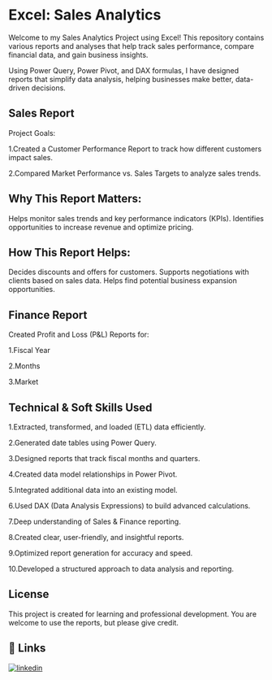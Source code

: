 # Excel: Sales Analytics

Welcome to my Sales Analytics Project using Excel! This repository contains various reports and analyses that help track sales performance, compare financial data, and gain business insights.

Using Power Query, Power Pivot, and DAX formulas, I have designed reports that simplify data analysis, helping businesses make better, data-driven decisions.




## Sales Report
Project Goals:

1.Created a Customer Performance Report to track how different customers impact sales.

2.Compared Market Performance vs. Sales Targets to analyze sales trends.
## Why This Report Matters:
 Helps monitor sales trends and key performance indicators (KPIs).
Identifies opportunities to increase revenue and optimize pricing.
## How This Report Helps:
Decides discounts and offers for customers.
Supports negotiations with clients based on sales data.
Helps find potential business expansion opportunities.
## Finance Report
 Created Profit and Loss (P&L) Reports for:

 1.Fiscal Year

 2.Months
 
 3.Market
## Technical & Soft Skills Used
1.Extracted, transformed, and loaded (ETL) data efficiently.

2.Generated date tables using Power Query.

3.Designed reports that track fiscal months and quarters.

4.Created data model relationships in Power Pivot.

5.Integrated additional data into an existing model.

6.Used DAX (Data Analysis Expressions) to build advanced calculations.

7.Deep understanding of Sales & Finance reporting.

8.Created clear, user-friendly, and insightful reports.

9.Optimized report generation for accuracy and speed.

10.Developed a structured approach to data analysis and reporting.
## License
This project is created for learning and professional development. You are welcome to use the reports, but please give credit.
## 🔗 Links
[![linkedin](www.linkedin.com/in/siddhartha-chowdary-80122b240)](https://www.linkedin.com/)
